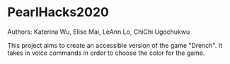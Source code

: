 # PearlHacks2020

Authors: Katerina Wu, Elise Mai, LeAnn Lo, ChiChi Ugochukwu

This project aims to create an accessible version of the game "Drench". It takes in voice commands in order to choose the color for the game. 
